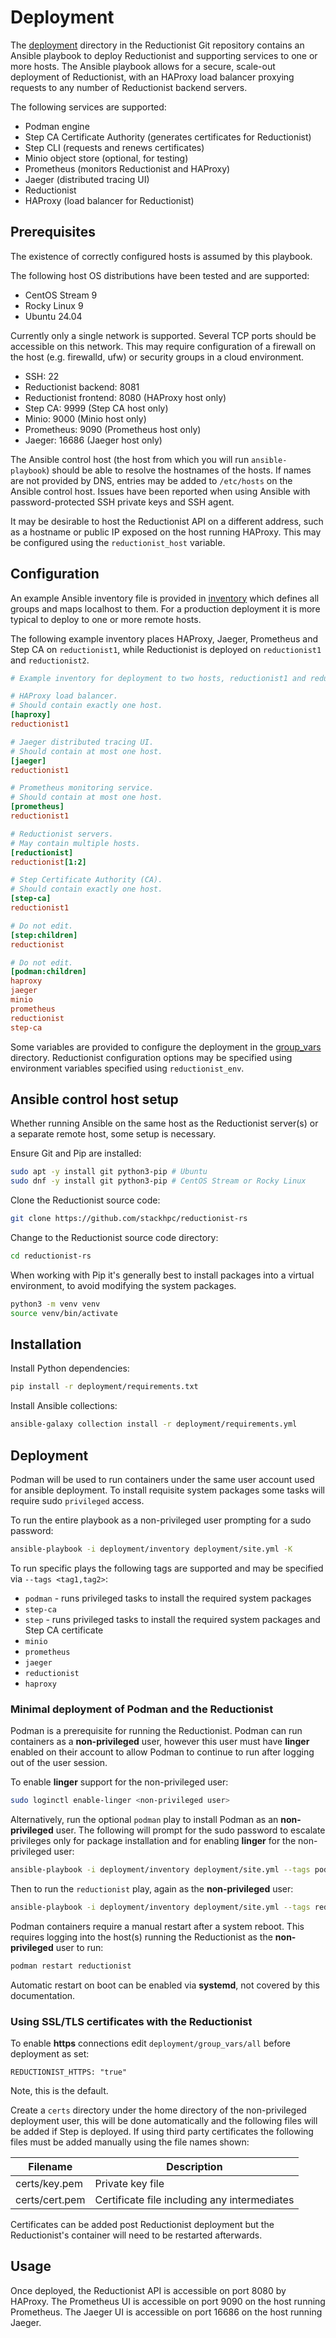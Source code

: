 # Deployment

The [deployment](https://github.com/stackhpc/reductionist-rs/tree/main/deployment) directory in the Reductionist Git repository contains an Ansible playbook to deploy Reductionist and supporting services to one or more hosts.
The Ansible playbook allows for a secure, scale-out deployment of Reductionist, with an HAProxy load balancer proxying requests to any number of Reductionist backend servers.

The following services are supported:

* Podman engine
* Step CA Certificate Authority (generates certificates for Reductionist)
* Step CLI (requests and renews certificates)
* Minio object store (optional, for testing)
* Prometheus (monitors Reductionist and HAProxy)
* Jaeger (distributed tracing UI)
* Reductionist
* HAProxy (load balancer for Reductionist)

## Prerequisites

The existence of correctly configured hosts is assumed by this playbook.

The following host OS distributions have been tested and are supported:

* CentOS Stream 9
* Rocky Linux 9
* Ubuntu 24.04

Currently only a single network is supported.
Several TCP ports should be accessible on this network.
This may require configuration of a firewall on the host (e.g. firewalld, ufw) or security groups in a cloud environment.

* SSH: 22
* Reductionist backend: 8081
* Reductionist frontend: 8080 (HAProxy host only)
* Step CA: 9999 (Step CA host only)
* Minio: 9000 (Minio host only)
* Prometheus: 9090 (Prometheus host only)
* Jaeger: 16686 (Jaeger host only)

The Ansible control host (the host from which you will run `ansible-playbook`) should be able to resolve the hostnames of the hosts.
If names are not provided by DNS, entries may be added to `/etc/hosts` on the Ansible control host.
Issues have been reported when using Ansible with password-protected SSH private keys and SSH agent.

It may be desirable to host the Reductionist API on a different address, such as a hostname or public IP exposed on the host running HAProxy.
This may be configured using the `reductionist_host` variable.

## Configuration

An example Ansible inventory file is provided in [inventory](https://github.com/stackhpc/reductionist-rs/blob/main/deployment/inventory) which defines all groups and maps localhost to them. For a production deployment it is more typical to deploy to one or more remote hosts.

The following example inventory places HAProxy, Jaeger, Prometheus and Step CA on `reductionist1`, while Reductionist is deployed on `reductionist1` and `reductionist2`.

```ini
# Example inventory for deployment to two hosts, reductionist1 and reductionist2.

# HAProxy load balancer.
# Should contain exactly one host.
[haproxy]
reductionist1

# Jaeger distributed tracing UI.
# Should contain at most one host.
[jaeger]
reductionist1

# Prometheus monitoring service.
# Should contain at most one host.
[prometheus]
reductionist1

# Reductionist servers.
# May contain multiple hosts.
[reductionist]
reductionist[1:2]

# Step Certificate Authority (CA).
# Should contain exactly one host.
[step-ca]
reductionist1

# Do not edit.
[step:children]
reductionist

# Do not edit.
[podman:children]
haproxy
jaeger
minio
prometheus
reductionist
step-ca
```

Some variables are provided to configure the deployment in the [group_vars](https://github.com/stackhpc/reductionist-rs/tree/main/deployment/group_vars) directory. Reductionist configuration options may be specified using environment variables specified using `reductionist_env`.

## Ansible control host setup

Whether running Ansible on the same host as the Reductionist server(s) or a separate remote host, some setup is necessary.

Ensure Git and Pip are installed:
```sh
sudo apt -y install git python3-pip # Ubuntu
sudo dnf -y install git python3-pip # CentOS Stream or Rocky Linux
```

Clone the Reductionist source code:
```sh
git clone https://github.com/stackhpc/reductionist-rs
```

Change to the Reductionist source code directory:
```sh
cd reductionist-rs
```

When working with Pip it's generally best to install packages into a virtual environment, to avoid modifying the system packages.
```sh
python3 -m venv venv
source venv/bin/activate
```

## Installation

Install Python dependencies:
```sh
pip install -r deployment/requirements.txt
```

Install Ansible collections:
```sh
ansible-galaxy collection install -r deployment/requirements.yml
```

## Deployment

Podman will be used to run containers under the same user account used for ansible deployment.
To install requisite system packages some tasks will require sudo `privileged` access.

To run the entire playbook as a non-privileged user prompting for a sudo password:
```sh
ansible-playbook -i deployment/inventory deployment/site.yml -K
```

To run specific plays the following tags are supported and may be specified via `--tags <tag1,tag2>`:

* `podman` - runs privileged tasks to install the required system packages
* `step-ca`
* `step` - runs privileged tasks to install the required system packages and Step CA certificate
* `minio`
* `prometheus`
* `jaeger`
* `reductionist`
* `haproxy`

### Minimal deployment of Podman and the Reductionist

Podman is a prerequisite for running the Reductionist.
Podman can run containers as a **non-privileged** user, however this user must have **linger** enabled on their account to allow Podman to continue to run after logging out of the user session.

To enable **linger** support for the non-privileged user:
```sh
sudo loginctl enable-linger <non-privileged user>
```

Alternatively, run the optional `podman` play to install Podman as an **non-privileged** user. The following will prompt for the sudo password to escalate privileges only for package installation and for enabling **linger** for the non-privileged user:
```sh
ansible-playbook -i deployment/inventory deployment/site.yml --tags podman -K
```

Then to run the `reductionist` play, again as the **non-privileged** user:
```sh
ansible-playbook -i deployment/inventory deployment/site.yml --tags reductionist
```

Podman containers require a manual restart after a system reboot.
This requires logging into the host(s) running the Reductionist as the **non-privileged** user to run:
```sh
podman restart reductionist
```

Automatic restart on boot can be enabled via **systemd**, not covered by this documentation.

### Using SSL/TLS certificates with the Reductionist

To enable **https** connections edit `deployment/group_vars/all` before deployment as set:

```
REDUCTIONIST_HTTPS: "true"
```

Note, this is the default.

Create a `certs` directory under the home directory of the non-privileged deployment user, this will be done automatically and the following files will be added if Step is deployed.
If using third party certificates the following files must be added manually using the file names shown:

| Filename    | Description |
| -------- | ------- |
| certs/key.pem  | Private key file |
| certs/cert.pem | Certificate file including any intermediates |

Certificates can be added post Reductionist deployment but the Reductionist's container will need to be restarted afterwards.

## Usage

Once deployed, the Reductionist API is accessible on port 8080 by HAProxy. The Prometheus UI is accessible on port 9090 on the host running Prometheus. The Jaeger UI is accessible on port 16686 on the host running Jaeger.
